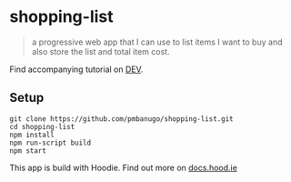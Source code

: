 # shopping-list

> a progressive web app that I can use to list items I want to buy and also store the list and total item cost.

Find accompanying tutorial on [DEV](https://dev.to/pmbanugo/from-vanillajs-to-vuejs-a-guide-to-vue-essentials-5gii). 

## Setup

```
git clone https://github.com/pmbanugo/shopping-list.git
cd shopping-list
npm install
npm run-script build
npm start
```

This app is build with Hoodie. Find out more on [docs.hood.ie](http://docs.hood.ie)
